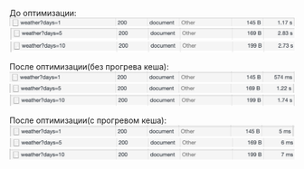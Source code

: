 До оптимизации:
![alt text](before_opt_1.png)
![alt text](before_opt_5.png)
![alt text](before_opt_10.png)

После оптимизации(без прогрева кеша):
![alt text](after_opt_1.png)
![alt text](after_opt_5.png)
![alt text](after_opt_10.png)

После оптимизации(с прогревом кеша):
![alt text](after_opt_1_warm_up.png)
![alt text](after_opt_5_warm_up.png)
![alt text](after_opt_10_warm_up.png)